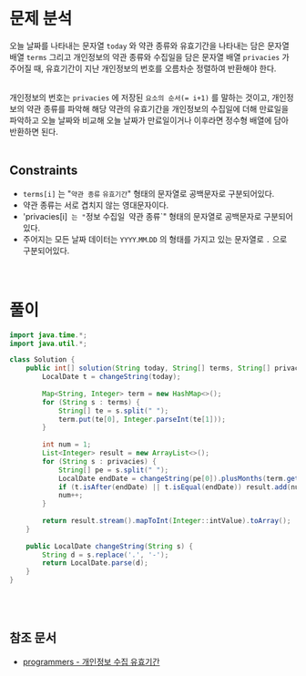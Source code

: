 # 문제 분석
오늘 날짜를 나타내는 문자열 `today` 와 약관 종류와 유효기간을 나타내는 담은 문자열 배열 `terms` 그리고 개인정보의 약관 종류와 수집일을 담은 문자열 배열 `privacies` 가 주어질 때, 유효기간이 지난 개인정보의 번호를 오름차순 정렬하여 반환해야 한다.
<br/><br/>

개인정보의 번호는 `privacies` 에 저장된 `요소의 순서(= i+1)` 를 말하는 것이고, 개인정보의 약관 종류를 파악해 해당 약관의 유효기간을 개인정보의 수집일에 더해 만료일을 파악하고 오늘 날짜와 비교해 오늘 날짜가 만료일이거나 이후라면 정수형 배열에 담아 반환하면 된다.
<br/><br/>

## Constraints
- `terms[i]` 는 "`약관 종류` `유효기간`" 형태의 문자열로 공백문자로 구분되어있다.
- 약관 종류는 서로 겹치지 않는 영대문자이다.
- 'privacies[i]` 는 "`정보 수집일` `약관 종류`" 형태의 문자열로 공백문자로 구분되어있다.
- 주어지는 모든 날짜 데이터는 `YYYY`.`MM`.`DD` 의 형태를 가지고 있는 문자열로 `.` 으로 구분되어있다. 
<br/><br/><br/>

# 풀이
```java
import java.time.*;
import java.util.*;

class Solution {
    public int[] solution(String today, String[] terms, String[] privacies) {
        LocalDate t = changeString(today);
        
        Map<String, Integer> term = new HashMap<>();
        for (String s : terms) {
            String[] te = s.split(" ");
            term.put(te[0], Integer.parseInt(te[1]));
        }
        
        int num = 1;
        List<Integer> result = new ArrayList<>();
        for (String s : privacies) {
            String[] pe = s.split(" ");
            LocalDate endDate = changeString(pe[0]).plusMonths(term.get(pe[1]));
            if (t.isAfter(endDate) || t.isEqual(endDate)) result.add(num);
            num++;
        }
        
        return result.stream().mapToInt(Integer::intValue).toArray();
    }
    
    public LocalDate changeString(String s) {
        String d = s.replace('.', '-');
        return LocalDate.parse(d);
    }
}
```
<br/><br/>

## 참조 문서
- [programmers - 개인정보 수집 유효기간](https://school.programmers.co.kr/learn/courses/30/lessons/150370)